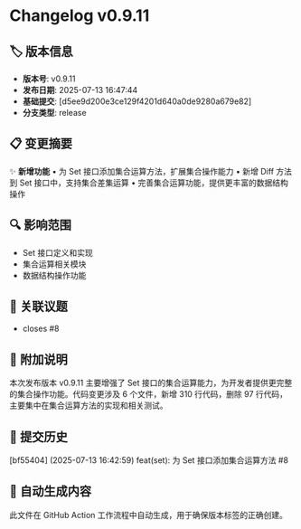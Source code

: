 # Changelog v0.9.11

## 🏷️ 版本信息

- **版本号**: v0.9.11
- **发布日期**: 2025-07-13 16:47:44
- **基础提交**: [d5ee9d200e3ce129f4201d640a0de9280a679e82]
- **分支类型**: release

## 📋 变更摘要

✨ **新增功能**
• 为 Set 接口添加集合运算方法，扩展集合操作能力
• 新增 Diff 方法到 Set 接口中，支持集合差集运算
• 完善集合运算功能，提供更丰富的数据结构操作

## 🔍 影响范围
- Set 接口定义和实现
- 集合运算相关模块
- 数据结构操作功能

## 🔗 关联议题
- closes #8

## 📝 附加说明
本次发布版本 v0.9.11 主要增强了 Set 接口的集合运算能力，为开发者提供更完整的集合操作功能。代码变更涉及 6 个文件，新增 310 行代码，删除 97 行代码，主要集中在集合运算方法的实现和相关测试。

## 📜 提交历史
[bf55404] (2025-07-13 16:42:59) feat(set): 为 Set 接口添加集合运算方法 #8

## 🤖 自动生成内容
此文件在 GitHub Action 工作流程中自动生成，用于确保版本标签的正确创建。
